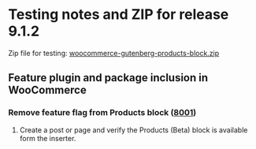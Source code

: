 # Testing notes and ZIP for release 9.1.2

Zip file for testing: [woocommerce-gutenberg-products-block.zip](https://github.com/woocommerce/woocommerce-blocks/files/10278457/woocommerce-gutenberg-products-block.zip)

## Feature plugin and package inclusion in WooCommerce

### Remove feature flag from Products block ([8001](https://github.com/woocommerce/woocommerce-blocks/pull/8001))

1. Create a post or page and verify the Products (Beta) block is available form the inserter.
